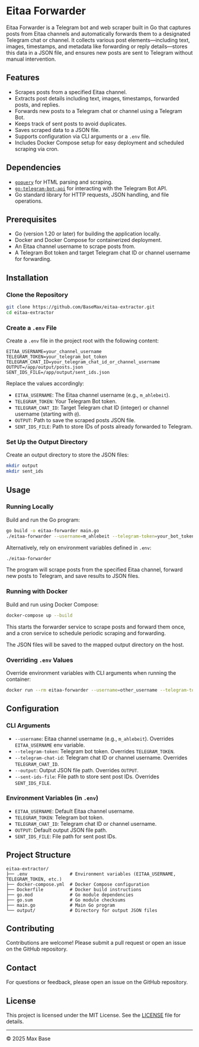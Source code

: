# Eitaa Forwarder

Eitaa Forwarder is a Telegram bot and web scraper built in Go that captures posts from Eitaa channels and automatically forwards them to a designated Telegram chat or channel. It collects various post elements—including text, images, timestamps, and metadata like forwarding or reply details—stores this data in a JSON file, and ensures new posts are sent to Telegram without manual intervention.

## Features

* Scrapes posts from a specified Eitaa channel.
* Extracts post details including text, images, timestamps, forwarded posts, and replies.
* Forwards new posts to a Telegram chat or channel using a Telegram Bot.
* Keeps track of sent posts to avoid duplicates.
* Saves scraped data to a JSON file.
* Supports configuration via CLI arguments or a `.env` file.
* Includes Docker Compose setup for easy deployment and scheduled scraping via cron.

## Dependencies

* [`goquery`](https://github.com/PuerkitoBio/goquery) for HTML parsing and scraping.
* [`go-telegram-bot-api`](https://github.com/go-telegram-bot-api/telegram-bot-api) for interacting with the Telegram Bot API.
* Go standard library for HTTP requests, JSON handling, and file operations.

## Prerequisites

* Go (version 1.20 or later) for building the application locally.
* Docker and Docker Compose for containerized deployment.
* An Eitaa channel username to scrape posts from.
* A Telegram Bot token and target Telegram chat ID or channel username for forwarding.

## Installation

### Clone the Repository

```bash
git clone https://github.com/BaseMax/eitaa-extractor.git
cd eitaa-extractor
```

### Create a `.env` File

Create a `.env` file in the project root with the following content:

```env
EITAA_USERNAME=your_channel_username
TELEGRAM_TOKEN=your_telegram_bot_token
TELEGRAM_CHAT_ID=your_telegram_chat_id_or_channel_username
OUTPUT=/app/output/posts.json
SENT_IDS_FILE=/app/output/sent_ids.json
```

Replace the values accordingly:

* `EITAA_USERNAME`: The Eitaa channel username (e.g., `m_ahlebeit`).
* `TELEGRAM_TOKEN`: Your Telegram Bot token.
* `TELEGRAM_CHAT_ID`: Target Telegram chat ID (integer) or channel username (starting with `@`).
* `OUTPUT`: Path to save the scraped posts JSON file.
* `SENT_IDS_FILE`: Path to store IDs of posts already forwarded to Telegram.

### Set Up the Output Directory

Create an output directory to store the JSON files:

```bash
mkdir output
mkdir sent_ids
```

## Usage

### Running Locally

Build and run the Go program:

```bash
go build -o eitaa-forwarder main.go
./eitaa-forwarder --username=m_ahlebeit --telegram-token=your_bot_token --telegram-chat-id=@your_channel --output=posts.json --sent-ids-file=sent_ids.json
```

Alternatively, rely on environment variables defined in `.env`:

```bash
./eitaa-forwarder
```

The program will scrape posts from the specified Eitaa channel, forward new posts to Telegram, and save results to JSON files.

### Running with Docker

Build and run using Docker Compose:

```bash
docker-compose up --build
```

This starts the forwarder service to scrape posts and forward them once, and a cron service to schedule periodic scraping and forwarding.

The JSON files will be saved to the mapped output directory on the host.

### Overriding `.env` Values

Override environment variables with CLI arguments when running the container:

```bash
docker run --rm eitaa-forwarder --username=other_username --telegram-token=other_token --telegram-chat-id=@other_channel --output=/app/output/other_posts.json
```

## Configuration

### CLI Arguments

* `--username`: Eitaa channel username (e.g., `m_ahlebeit`). Overrides `EITAA_USERNAME` env variable.
* `--telegram-token`: Telegram bot token. Overrides `TELEGRAM_TOKEN`.
* `--telegram-chat-id`: Telegram chat ID or channel username. Overrides `TELEGRAM_CHAT_ID`.
* `--output`: Output JSON file path. Overrides `OUTPUT`.
* `--sent-ids-file`: File path to store sent post IDs. Overrides `SENT_IDS_FILE`.

### Environment Variables (in `.env`)

* `EITAA_USERNAME`: Default Eitaa channel username.
* `TELEGRAM_TOKEN`: Telegram bot token.
* `TELEGRAM_CHAT_ID`: Telegram chat ID or channel username.
* `OUTPUT`: Default output JSON file path.
* `SENT_IDS_FILE`: File path for sent post IDs.

## Project Structure

```
eitaa-extractor/
├── .env                # Environment variables (EITAA_USERNAME, TELEGRAM_TOKEN, etc.)
├── docker-compose.yml  # Docker Compose configuration
├── Dockerfile          # Docker build instructions
├── go.mod              # Go module dependencies
├── go.sum              # Go module checksums
├── main.go             # Main Go program
└── output/             # Directory for output JSON files
```

## Contributing

Contributions are welcome! Please submit a pull request or open an issue on the GitHub repository.

## Contact

For questions or feedback, please open an issue on the GitHub repository.

## License

This project is licensed under the MIT License. See the [LICENSE](LICENSE) file for details.

---

© 2025 Max Base
